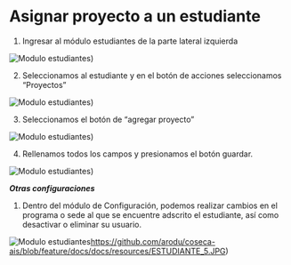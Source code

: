 

# Asignar proyecto a un estudiante

1. Ingresar al módulo estudiantes de la parte lateral izquierda

![Modulo estudiantes](https://github.com/arodu/coseca-ais/blob/feature/docs/docs/resources/ESTUDIANTE_1.JPG))

2. Seleccionamos al estudiante y en el botón de acciones seleccionamos “Proyectos”

![Modulo estudiantes](https://github.com/arodu/coseca-ais/blob/feature/docs/docs/resources/ESTUDIANTE_2.JPG))

3. Seleccionamos el botón de “agregar proyecto”

![Modulo estudiantes](https://github.com/arodu/coseca-ais/blob/feature/docs/docs/resources/ESTUDIANTE_3.JPG))

4. Rellenamos todos los campos y presionamos el botón guardar.

![Modulo estudiantes](https://github.com/arodu/coseca-ais/blob/feature/docs/docs/resources/ESTUDIANTE_4.JPG))


___Otras configuraciones___

1. Dentro del módulo de Configuración, podemos realizar cambios en el programa o sede al que se encuentre adscrito el estudiante, así como desactivar o eliminar su usuario. 

![Modulo estudiantes](https://github.com/arodu/coseca-ais/blob/feature/docs/docs/resources/ESTUDIANTE_5.JPG)https://github.com/arodu/coseca-ais/blob/feature/docs/docs/resources/ESTUDIANTE_5.JPG)

